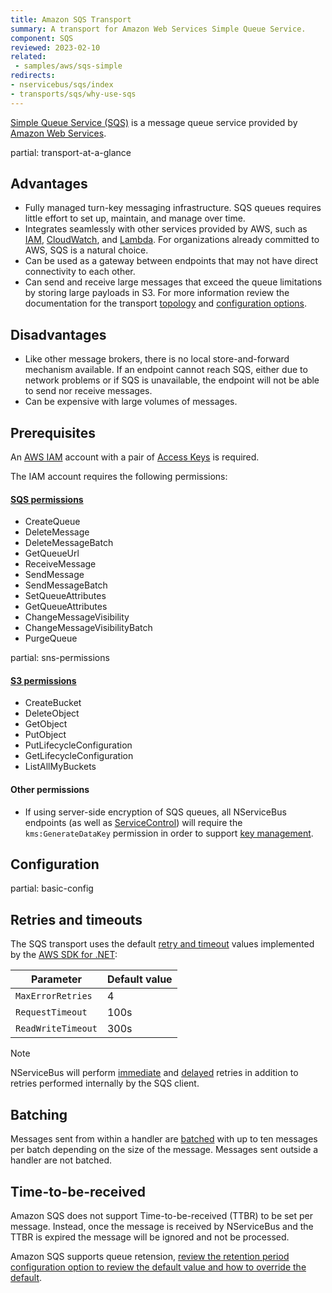 ```yaml
---
title: Amazon SQS Transport
summary: A transport for Amazon Web Services Simple Queue Service.
component: SQS
reviewed: 2023-02-10
related:
 - samples/aws/sqs-simple
redirects:
- nservicebus/sqs/index
- transports/sqs/why-use-sqs
---
```


[Simple Queue Service (SQS)](https://aws.amazon.com/sqs/) is a message queue service provided by [Amazon Web Services](https://aws.amazon.com/).

partial: transport-at-a-glance

## Advantages

* Fully managed turn-key messaging infrastructure. SQS queues requires little effort to set up, maintain, and manage over time.
* Integrates seamlessly with other services provided by AWS, such as [IAM](https://docs.aws.amazon.com/iam/index.html), [CloudWatch](https://aws.amazon.com/cloudwatch/), and [Lambda](https://aws.amazon.com/lambda/). For organizations already committed to AWS, SQS is a natural choice.
* Can be used as a gateway between endpoints that may not have direct connectivity to each other.
* Can send and receive large messages that exceed the queue limitations by storing large payloads in S3. For more information review the documentation for the transport [topology](topology.md#s3) and [configuration options](configuration-options.md).

## Disadvantages

* Like other message brokers, there is no local store-and-forward mechanism available. If an endpoint cannot reach SQS, either due to network problems or if SQS is unavailable, the endpoint will not be able to send nor receive messages.
* Can be expensive with large volumes of messages.

## Prerequisites

An [AWS IAM](https://docs.aws.amazon.com/IAM/latest/UserGuide/introduction.html) account with a pair of [Access Keys](https://docs.aws.amazon.com/AWSSimpleQueueService/latest/SQSDeveloperGuide/sqs-getting-started.html) is required.

The IAM account requires the following permissions:

#### [SQS permissions](https://docs.aws.amazon.com/AWSSimpleQueueService/latest/SQSDeveloperGuide/sqs-api-permissions-reference.html)

* CreateQueue
* DeleteMessage
* DeleteMessageBatch
* GetQueueUrl
* ReceiveMessage
* SendMessage
* SendMessageBatch
* SetQueueAttributes
* GetQueueAttributes
* ChangeMessageVisibility
* ChangeMessageVisibilityBatch
* PurgeQueue

partial: sns-permissions

#### [S3 permissions](https://docs.aws.amazon.com/AmazonS3/latest/dev/using-with-s3-actions.html)

* CreateBucket
* DeleteObject
* GetObject
* PutObject
* PutLifecycleConfiguration
* GetLifecycleConfiguration
* ListAllMyBuckets

#### Other permissions

* If using server-side encryption of SQS queues, all NServiceBus endpoints (as well as [ServiceControl](/servicecontrol)) will require the `kms:GenerateDataKey` permission in order to support [key management](https://docs.aws.amazon.com/AWSSimpleQueueService/latest/SQSDeveloperGuide/sqs-key-management.html).

## Configuration

partial: basic-config

## Retries and timeouts

The SQS transport uses the default [retry and timeout](https://docs.aws.amazon.com/sdk-for-net/v3/developer-guide/retries-timeouts.html) values implemented by the [AWS SDK for .NET](https://aws.amazon.com/sdk-for-net/):

| Parameter          | Default value |
|--------------------|---------------|
| `MaxErrorRetries`  | 4             |
| `RequestTimeout`   | 100s          |
| `ReadWriteTimeout` | 300s          |

> [!NOTE]
> NServiceBus will perform [immediate](/nservicebus/recoverability/#immediate-retries) and [delayed](/nservicebus/recoverability/#delayed-retries) retries in addition to retries performed internally by the SQS client.

## Batching

Messages sent from within a handler are [batched](/nservicebus/messaging/batched-dispatch.md) with up to ten messages per batch depending on the size of the message. Messages sent outside a handler are not batched.

## Time-to-be-received

Amazon SQS does not support Time-to-be-received (TTBR) to be set per message. Instead, once the message is received by NServiceBus and the TTBR is expired the message will be ignored and not be processed.

Amazon SQS supports queue retension, [review the retention period configuration option to review the default value and how to override the default](/transports/sqs/configuration-options.md#retention-period).
